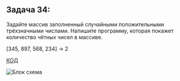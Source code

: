 ## Задача 34: 
Задайте массив заполненный случайными положительными трёхзначными числами. Напишите программу, которая покажет количество чётных чисел в массиве.

[345, 897, 568, 234] -> 2

[КОД](/Csharp25022023/Homework/Homework_05/Ex034/Program.cs)


![Блок схема](/Csharp25022023/Homework/Homework_05/Ex034/diagramma.drawio.png)